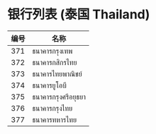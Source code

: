 # 银行列表 (泰国 Thailand) 

| 编号                  | 名称                               |
| --------------------- | --------------------------        |
|371	|	ธนาคารกรุงเทพ   |
|372	|		ธนาคารกสิกรไทย |
|373	|		ธนาคารไทยพาณิชย์ |
|374	|		ธนาคารยูโอบี    |
|375	|	ธนาคารกรุงศรีอยุธยา   |
|376	|		ธนาคารกรุงไทย   |
|377	|		ธนาคารทหารไทย  |
